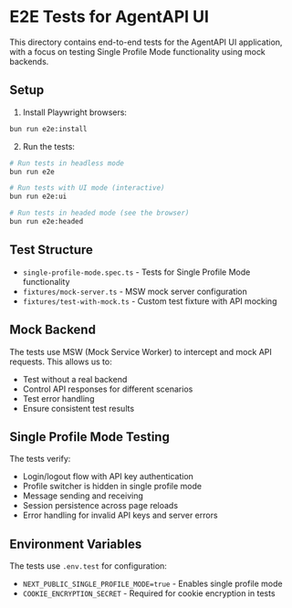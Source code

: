 # E2E Tests for AgentAPI UI

This directory contains end-to-end tests for the AgentAPI UI application, with a focus on testing Single Profile Mode functionality using mock backends.

## Setup

1. Install Playwright browsers:
```bash
bun run e2e:install
```

2. Run the tests:
```bash
# Run tests in headless mode
bun run e2e

# Run tests with UI mode (interactive)
bun run e2e:ui

# Run tests in headed mode (see the browser)
bun run e2e:headed
```

## Test Structure

- `single-profile-mode.spec.ts` - Tests for Single Profile Mode functionality
- `fixtures/mock-server.ts` - MSW mock server configuration
- `fixtures/test-with-mock.ts` - Custom test fixture with API mocking

## Mock Backend

The tests use MSW (Mock Service Worker) to intercept and mock API requests. This allows us to:
- Test without a real backend
- Control API responses for different scenarios
- Test error handling
- Ensure consistent test results

## Single Profile Mode Testing

The tests verify:
- Login/logout flow with API key authentication
- Profile switcher is hidden in single profile mode
- Message sending and receiving
- Session persistence across page reloads
- Error handling for invalid API keys and server errors

## Environment Variables

The tests use `.env.test` for configuration:
- `NEXT_PUBLIC_SINGLE_PROFILE_MODE=true` - Enables single profile mode
- `COOKIE_ENCRYPTION_SECRET` - Required for cookie encryption in tests